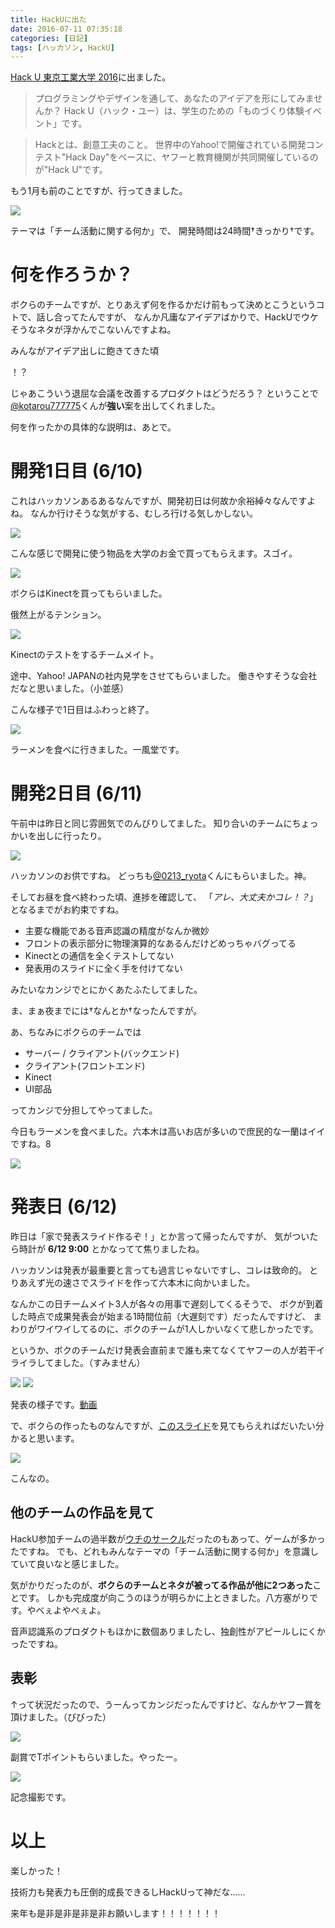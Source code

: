 ```yaml
---
title: HackUに出た
date: 2016-07-11 07:35:18
categories: [日記]
tags: [ハッカソン, HackU]
---
```


[Hack U 東京工業大学 2016](http://hacku.yahoo.co.jp/titech2016/)に出ました。

<!--more-->

>プログラミングやデザインを通して、あなたのアイデアを形にしてみませんか？
>Hack U（ハック・ユー）は、学生のための「ものづくり体験イベント」です。

>Hackとは、創意工夫のこと。
>世界中のYahoo!で開催されている開発コンテスト"Hack Day"をベースに、ヤフーと教育機関が共同開催しているのが"Hack U"です。

もう1月も前のことですが、行ってきました。

![](1.jpg)

テーマは「チーム活動に関する何か」で、
開発時間は24時間†きっかり†です。

# 何を作ろうか？

ボクらのチームですが、とりあえず何を作るかだけ前もって決めとこうというコトで、話し合ってたんですが、
なんか凡庸なアイデアばかりで、HackUでウケそうなネタが浮かんでこないんですよね。

みんながアイデア出しに飽きてきた頃

！？

じゃあこういう退屈な会議を改善するプロダクトはどうだろう？
ということで[@kotarou777775](https://twitter.com/kotarou777775)くんが**強い**案を出してくれました。

何を作ったかの具体的な説明は、あとで。

# 開発1日目 (6/10)

これはハッカソンあるあるなんですが、開発初日は何故か余裕綽々なんですよね。
なんか行けそうな気がする、むしろ行ける気しかしない。

![](2.jpg)

こんな感じで開発に使う物品を大学のお金で買ってもらえます。スゴイ。

![](3.jpg)

ボクらはKinectを買ってもらいました。

俄然上がるテンション。

![](4.jpg)

Kinectのテストをするチームメイト。

途中、Yahoo! JAPANの社内見学をさせてもらいました。
働きやすそうな会社だなと思いました。（小並感）

こんな様子で1日目はふわっと終了。

![](5.jpg)

ラーメンを食べに行きました。一風堂です。


# 開発2日目 (6/11)

午前中は昨日と同じ雰囲気でのんびりしてました。
知り合いのチームにちょっかいを出しに行ったり。

![](6.jpg)

ハッカソンのお供ですね。
どっちも[@0213_ryota](https://twitter.com/0213_ryota)くんにもらいました。神。

そしてお昼を食べ終わった頃、進捗を確認して、
「_アレ、大丈夫かコレ！？_」となるまでがお約束ですね。

- 主要な機能である音声認識の精度がなんか微妙
- フロントの表示部分に物理演算的なあるんだけどめっちゃバグってる
- Kinectとの通信を全くテストしてない
- 発表用のスライドに全く手を付けてない

みたいなカンジでとにかくあたふたしてました。

ま、まぁ夜までには†なんとか†なったんですが。

あ、ちなみにボクらのチームでは

- サーバー / クライアント(バックエンド)
- クライアント(フロントエンド)
- Kinect
- UI部品

ってカンジで分担してやってました。

今日もラーメンを食べました。六本木は高いお店が多いので庶民的な一蘭はイイですね。8

![](7.jpg)


# 発表日 (6/12)

昨日は「家で発表スライド作るぞ！」とか言って帰ったんですが、
気がついたら時計が **6/12 9:00** とかなってて焦りましたね。

ハッカソンは発表が最重要と言っても過言じゃないですし、コレは致命的。
とりあえず光の速さでスライドを作って六本木に向かいました。

なんかこの日チームメイト3人が各々の用事で遅刻してくるそうで、
ボクが到着した時点で成果発表会が始まる1時間位前（大遅刻です）だったんですけど、
まわりがワイワイしてるのに、ボクのチームが1人しかいなくて悲しかったです。

というか、ボクのチームだけ発表会直前まで誰も来てなくてヤフーの人が若干イライラしてました。（すみません）

![](8.jpg)
![](9.jpg)

発表の様子です。[動画](https://www.youtube.com/watch?v=jBqVcu36Yj8&t=1h18m54s)

で、ボクらの作ったものなんですが、[このスライド](https://prezi.com/0-bdffxtth5n/the-future-of-discussion/)を見てもらえればだいたい分かると思います。

![](10.jpg)

こんなの。

## 他のチームの作品を見て

HackU参加チームの過半数が[ウチのサークル](https://trap.jp/tag/hack-u-2016/)だったのもあって、ゲームが多かったですね。
でも、どれもみんなテーマの「チーム活動に関する何か」を意識していて良いなと感じました。

気がかりだったのが、**ボクらのチームとネタが被ってる作品が他に2つあった**ことです。
しかも完成度が向こうのほうが明らかに上ときました。八方塞がりです。やべぇよやべぇよ。

音声認識系のプロダクトもほかに数個ありましたし、独創性がアピールしにくかったですね。

## 表彰

↑って状況だったので、うーんってカンジだったんですけど、なんかヤフー賞を頂けました。（びびった）

![](11.jpg)

副賞でTポイントもらいました。やったー。

![](12.jpg)

記念撮影です。


# 以上

楽しかった！

技術力も発表力も圧倒的成長できるしHackUって神だな……

来年も是非是非是非是非お願いします！！！！！！！
